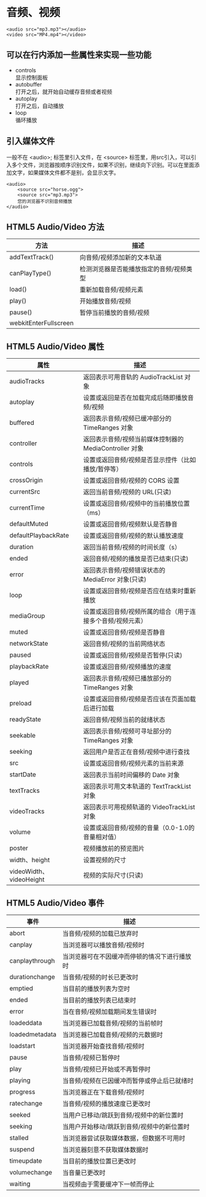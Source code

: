 # 音频、视频
	<audio src="mp3.mp3"></audio>	
	<video src="MP4.mp4"></video>

## 可以在行内添加一些属性来实现一些功能
- controls  
显示控制面板
- autobuffer  
打开之后，就开始自动缓存音频或者视频
- autoplay  
打开之后，自动播放
- loop  
循环播放

## 引入媒体文件
一般不在 &lt;audio>; 标签里引入文件，在 &lt;source> 标签里，用src引入，可以引入多个文件，浏览器按顺序识别文件，如果不识别，继续向下识别。可以在里面添加文字，如果媒体文件都不是别，会显示文字。
	
	<audio>
		<source src="horse.ogg">
		<source src="mp3.mp3">
		您的浏览器不识别音频播放
	</audio>

## HTML5 Audio/Video 方法
|方法|	描述|
|---|---|
|addTextTrack()|	向音频/视频添加新的文本轨道|
|canPlayType()|	检测浏览器是否能播放指定的音频/视频类型|
|load()|	重新加载音频/视频元素|
|play()|	开始播放音频/视频|
|pause()|	暂停当前播放的音频/视频|
|webkitEnterFullscreen||webkitRequestFullscreen（）|全屏|

## HTML5 Audio/Video 属性
|属性|	描述|
|---|---|
|audioTracks|	返回表示可用音轨的 AudioTrackList 对象|
|autoplay|	设置或返回是否在加载完成后随即播放音频/视频|
|buffered|	返回表示音频/视频已缓冲部分的 TimeRanges 对象|
|controller|	返回表示音频/视频当前媒体控制器的 MediaController 对象|
|controls|	设置或返回音频/视频是否显示控件（比如播放/暂停等）|
|crossOrigin|	设置或返回音频/视频的 CORS 设置|
|currentSrc|	返回当前音频/视频的 URL(只读)|
|currentTime|	设置或返回音频/视频中的当前播放位置（ms）|
|defaultMuted|	设置或返回音频/视频默认是否静音|
|defaultPlaybackRate|	设置或返回音频/视频的默认播放速度|
|duration|	返回当前音频/视频的时间长度（s）|
|ended|	返回音频/视频的播放是否已结束(只读)|
|error|	返回表示音频/视频错误状态的 MediaError 对象(只读)|
|loop|	设置或返回音频/视频是否应在结束时重新播放|
|mediaGroup|	设置或返回音频/视频所属的组合（用于连接多个音频/视频元素）|
|muted|	设置或返回音频/视频是否静音|
|networkState|	返回音频/视频的当前网络状态|
|paused|	设置或返回音频/视频是否暂停(只读)|
|playbackRate|	设置或返回音频/视频播放的速度|
|played|	返回表示音频/视频已播放部分的 TimeRanges 对象|
|preload|	设置或返回音频/视频是否应该在页面加载后进行加载|
|readyState|	返回音频/视频当前的就绪状态|
|seekable|	返回表示音频/视频可寻址部分的 TimeRanges 对象|
|seeking|	返回用户是否正在音频/视频中进行查找|
|src|	设置或返回音频/视频元素的当前来源|
|startDate|	返回表示当前时间偏移的 Date 对象|
|textTracks|	返回表示可用文本轨道的 TextTrackList 对象|
|videoTracks|	返回表示可用视频轨道的 VideoTrackList 对象|
|volume|	设置或返回音频/视频的音量（0.0-1.0的音量相对值）|
|poster|	视频播放前的预览图片|
|width、height|   设置视频的尺寸|
|videoWidth、 videoHeight|   视频的实际尺寸(只读)|

## HTML5 Audio/Video 事件
|事件|	描述|
|---|---|
|abort|	当音频/视频的加载已放弃时|
|canplay|	当浏览器可以播放音频/视频时|
|canplaythrough|	当浏览器可在不因缓冲而停顿的情况下进行播放时|
|durationchange|	当音频/视频的时长已更改时|
|emptied|	当目前的播放列表为空时|
|ended|	当目前的播放列表已结束时|
|error|	当在音频/视频加载期间发生错误时|
|loadeddata|	当浏览器已加载音频/视频的当前帧时|
|loadedmetadata|	当浏览器已加载音频/视频的元数据时|
|loadstart|	当浏览器开始查找音频/视频时|
|pause|	当音频/视频已暂停时|
|play|	当音频/视频已开始或不再暂停时|
|playing|	当音频/视频在已因缓冲而暂停或停止后已就绪时|
|progress|	当浏览器正在下载音频/视频时|
|ratechange|	当音频/视频的播放速度已更改时|
|seeked|	当用户已移动/跳跃到音频/视频中的新位置时|
|seeking|	当用户开始移动/跳跃到音频/视频中的新位置时|
|stalled|	当浏览器尝试获取媒体数据，但数据不可用时|
|suspend|	当浏览器刻意不获取媒体数据时|
|timeupdate|	当目前的播放位置已更改时|
|volumechange|	当音量已更改时|
|waiting|	当视频由于需要缓冲下一帧而停止|
